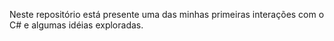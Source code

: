 Neste repositório está presente uma das minhas primeiras interações com o C# e algumas idéias exploradas.
